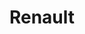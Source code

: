 ---
title: "Renault"
url: /lhabitarelle-rn-88-chateauneuf-de-randon/renault/
shop: réparation de voitures
---